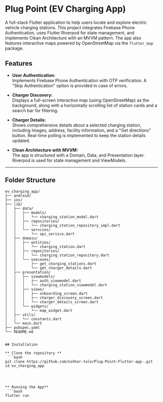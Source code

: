 # Plug Point (EV Charging App)

A full-stack Flutter application to help users locate and explore electric vehicle charging stations. This project integrates Firebase Phone Authentication, uses Flutter Riverpod for state management, and implements Clean Architecture with an MVVM pattern. The app also features interactive maps powered by OpenStreetMap via the `flutter_map` package.



## Features

- **User Authentication:**  
  Implements Firebase Phone Authentication with OTP verification. A "Skip Authentication" option is provided in case of errors.

- **Charger Discovery:**  
  Displays a full-screen interactive map (using OpenStreetMap) as the background, along with a horizontally scrolling list of station cards and a search bar for filtering.

- **Charger Details:**  
  Shows comprehensive details about a selected charging station, including images, address, facility information, and a "Get directions" button. Real-time polling is implemented to keep the station details updated.

- **Clean Architecture with MVVM:**  
  The app is structured with a Domain, Data, and Presentation layer. Riverpod is used for state management and ViewModels.

---

## Folder Structure

```plaintext
ev_charging_app/
├── android/                   
├── ios/                       
├── lib/
│   ├── data/
│   │   ├── models/
│   │   │   └── charging_station_model.dart
│   │   ├── repositories/
│   │   │   └── charging_station_repository_impl.dart
│   │   └── services/
│   │       └── api_service.dart
│   ├── domain/
│   │   ├── entities/
│   │   │   └── charging_station.dart
│   │   ├── repositories/
│   │   │   └── charging_station_repository.dart
│   │   └── usecases/
│   │       ├── get_charging_stations.dart
│   │       └── get_charger_details.dart
│   ├── presentation/
│   │   ├── viewmodels/
│   │   │   ├── auth_viewmodel.dart
│   │   │   └── charging_station_viewmodel.dart
│   │   ├── views/
│   │   │   ├── onboarding_screen.dart
│   │   │   ├── charger_discovery_screen.dart
│   │   │   └── charger_details_screen.dart
│   │   └── widgets/
│   │       └── map_widget.dart
│   ├── utils/
│   │   └── constants.dart
│   └── main.dart
├── pubspec.yaml
└── README.md


## Installation

** Clone the repository **
 ```bash
git clone https://github.com/nikhar-tale/Plug-Point-Flutter-app-.git
cd ev_charging_app




** Running the App**
 ```bash
flutter run

